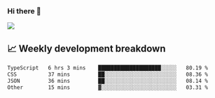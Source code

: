### Hi there 👋
<img align="center" src="https://github-readme-stats.vercel.app/api?username=Tumao727&show_icons=true&hide_title=true&theme=dracula" />


## 📈 Weekly development breakdown
<!--START_SECTION:waka-->

```txt
TypeScript   6 hrs 3 mins    ████████████████████░░░░░   80.19 %
CSS          37 mins         ██░░░░░░░░░░░░░░░░░░░░░░░   08.36 %
JSON         36 mins         ██░░░░░░░░░░░░░░░░░░░░░░░   08.14 %
Other        15 mins         ▓░░░░░░░░░░░░░░░░░░░░░░░░   03.31 %
```

<!--END_SECTION:waka-->